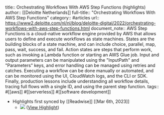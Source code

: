 title:: Orchestrating Workflows With AWS Step Functions (highlights)
author:: [[Deloitte Netherlands]]
full-title:: "Orchestrating Workflows With AWS Step Functions"
category:: #articles
url:: https://www2.deloitte.com/nl/nl/blog/deloitte-digital/2022/orchestrating-workflows-with-aws-step-functions.html
document_note:: AWS Step Functions is a cloud-native workflow engine provided by AWS that allows users to define and execute workflows as state machines. States are the building blocks of a state machine, and can include choice, parallel, map, pass, wait, success, and fail. Action states are steps that perform work, such as invoking a Lambda function or starting an AWS Glue job. Input and output parameters can be manipulated using the "InputPath" and "Parameters" keys, and error handling can be managed using retries and catches. Executing a workflow can be done manually or automated, and can be monitored using the UI, CloudWatch logs, and the CLI or SDK. Finally, production lessons include understanding all workflow details, tracing full flows with a single ID, and using the parent step function.
tags:: #[[aws]] #[[serverless]] #[[software development]]

- Highlights first synced by [[Readwise]] [[Mar 6th, 2023]]
	- ![](https://www2.deloitte.com/content/dam/Deloitte/nl/Images/Misc/img/deloitte-nl-blog-deloitte-digital-orchestrating-workflows-with-AWS-step-functions-program.jpg) ([View Highlight](https://read.readwise.io/read/01gtczhm0hrp0ehkqjdy6qakw3))